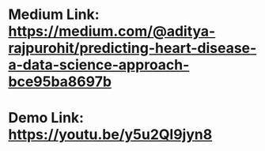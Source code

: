 # Medium Link: https://medium.com/@aditya-rajpurohit/predicting-heart-disease-a-data-science-approach-bce95ba8697b

# Demo Link: https://youtu.be/y5u2Ql9jyn8